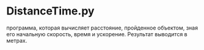 # DistanceTime.py

программа, которая вычисляет расстояние, пройденное объектом, зная его начальную скорость, время и ускорение. Результат выводится в метрах.
